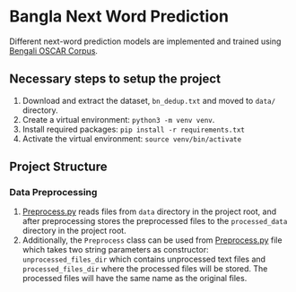 # Bangla Next Word Prediction

Different next-word prediction models are implemented and trained using [Bengali OSCAR Corpus](https://www.kaggle.com/tapash39/bengali-oscar-corpus).

## Necessary steps to setup the project
1. Download and extract the dataset, `bn_dedup.txt` and moved to `data/` directory.
2. Create a virtual environment: `python3 -m venv venv`.
3. Install required packages: `pip install -r requirements.txt`
4. Activate the virtual environment: `source venv/bin/activate`

## Project Structure
### Data Preprocessing
1. [Preprocess.py](./data-preprocessing/Preprocess.py) reads files from `data` directory in the project root,
and after preprocessing stores the preprocessed files to the `processed_data` directory in the project root.
2. Additionally, the `Preprocess` class can be used from [Preprocess.py](./data-preprocessing/Preprocess.py)
file which takes two string parameters as constructor: `unprocessed_files_dir` which contains unprocessed text
files and `processed_files_dir` where the processed files will be stored. The processed files will have the
same name as the original files.
